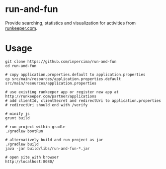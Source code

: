 # run-and-fun

Provide searching, statistics and visualization for activities from [runkeeper.com](http://runkeeper.com).

# Usage

    git clone https://github.com/inpercima/run-and-fun
    cd run-and-fun

    # copy application.properties.default to application.properties
    cp src/main/resources/application.properties.default src/main/resources/application.properties

    # use existing runkeeper app or register new app at http://runkeeper.com/partner/applications
    # add clientId, clientSecret and redirectUri to application.properties
    # redirectUri should end with /verify

    # minify js
    grunt build

    # run project within gradle
    ./gradlew bootRun

    # alternatively build and run project as jar
    ./gradlew build
    java -jar build/libs/run-and-fun-*.jar

    # open site with browser
    http://localhost:8080/

